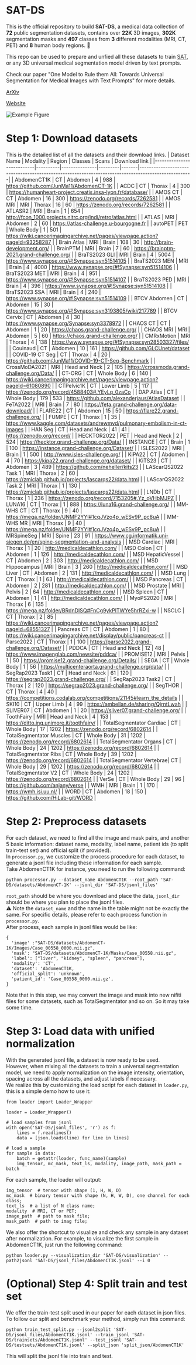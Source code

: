 # SAT-DS

This is the official repository to build **SAT-DS**, a medical data collection of **72** public segmentation datasets, contains over **22K** 3D images, **302K** segmentation masks and **497** classes from **3** different modalities (MRI, CT, PET) and **8** human body regions. 🚀

This repo can be used to prepare and unfied all these datasets to train [SAT](https://github.com/zhaoziheng/SAT), or any 3D universal medical segmentation model driven by text prompts.

Check our paper "One Model to Rule them All: Towards Universal Segmentation for Medical Images with Text Prompts" for more details.

[ArXiv](https://arxiv.org/abs/2312.17183)

[Website](https://zhaoziheng.github.io/SAT/)

![Example Figure](figures/wholebody_demonstration.png)

# Step 1: Download datasets
This is the detailed list of all the datasets and their download links.
| Dataset Name              | Modality | Region        | Classes | Scans | Download link                                                                                      |
|---------------------------|----------|---------------|---------|-------|----------------------------------------------------------------------------------------------------|
| AbdomenCT1K               | CT       | Abdomen       | 4       | 988   | https://github.com/JunMa11/AbdomenCT-1K                                                            |
| ACDC                      | CT       | Thorax        | 4       | 300   | https://humanheart-project.creatis.insa-lyon.fr/database/                                          |
| AMOS CT                   | CT       | Abdomen       | 16      | 300   | https://zenodo.org/records/7262581                                                                 |
| AMOS MRI                  | MRI      | Thorax        | 16      | 60    | https://zenodo.org/records/7262581                                                                 |
| ATLASR2                   | MRI      | Brain         | 1       | 654   | http://fcon_1000.projects.nitrc.org/indi/retro/atlas.html                                          |
| ATLAS                     | MRI      | Abdomen       | 2       | 60    | https://atlas-challenge.u-bourgogne.fr                                                             |
| autoPET                   | PET      | Whole Body    | 1       | 501   | https://wiki.cancerimagingarchive.net/pages/viewpage.action?pageId=93258287                        |
| Brain Atlas               | MRI      | Brain         | 108     | 30    | http://brain-development.org/                                                                      |
| BrainPTM                  | MRI      | Brain         | 7       | 60    | https://brainptm-2021.grand-challenge.org/                                                         |
| BraTS2023 GLI             | MRI      | Brain         | 4       | 5004  | https://www.synapse.org/#!Synapse:syn51514105                                                      |
| BraTS2023 MEN             | MRI      | Brain         | 4       | 4000  | https://www.synapse.org/#!Synapse:syn51514106                                                      |
| BraTS2023 MET             | MRI      | Brain         | 4       | 951   | https://www.synapse.org/#!Synapse:syn51514107                                                      |
| BraTS2023 PED             | MRI      | Brain         | 4       | 396   | https://www.synapse.org/#!Synapse:syn51514108                                                      |
| BraTS2023 SSA             | MRI      | Brain         | 4       | 240   | https://www.synapse.org/#!Synapse:syn51514109                                                      |
| BTCV Abdomen              | CT       | Abdomen       | 15      | 30    | https://www.synapse.org/#!Synapse:syn3193805/wiki/217789                                           |
| BTCV Cervix               | CT       | Abdomen       | 4       | 30    | https://www.synapse.org/Synapse:syn3378972                                                         |
| CHAOS CT                  | CT       | Abdomen       | 1       | 20    | https://chaos.grand-challenge.org/                                                                 |
| CHAOS MRI                 | MRI      | Abdomen       | 5       | 60    | https://chaos.grand-challenge.org/                                                                 |
| CMRxMotion                | MRI      | Thorax        | 4       | 138   | https://www.synapse.org/#!Synapse:syn28503327/files/                                               |
| Couinaud                  | CT       | Abdomen       | 10      | 161   | https://github.com/GLCUnet/dataset                                                                 |
| COVID-19 CT Seg           | CT       | Thorax        | 4       | 20    | https://github.com/JunMa11/COVID-19-CT-Seg-Benchmark                                               |
| CrossMoDA2021             | MRI      | Head and Neck | 2       | 105   | https://crossmoda.grand-challenge.org/Data/                                                        |
| CT-ORG                    | CT       | Whole Body    | 6       | 140   | https://wiki.cancerimagingarchive.net/pages/viewpage.action?pageId=61080890                        |
| CTPelvic1K                | CT       | Lower Limb    | 5       | 117   | https://zenodo.org/record/4588403#.YEyLq_0zaCo                                                     |
| DAP Atlas                 | CT       | Whole Body    | 179     | 533   | https://github.com/alexanderjaus/AtlasDataset                                                      |
| FeTA2022                  | MRI      | Brain         | 7       | 80    | https://feta.grand-challenge.org/data-download/                                                    |
| FLARE22                   | CT       | Abdomen       | 15      | 50    | https://flare22.grand-challenge.org/                                                               |
| FUMPE                     | CT       | Thorax        | 1       | 35    | https://www.kaggle.com/datasets/andrewmvd/pulmonary-embolism-in-ct-images                          |
| HAN Seg                   | CT       | Head and Neck | 41      | 41    | https://zenodo.org/record/                                                                         |
| HECKTOR2022               | PET      | Head and Neck | 2       | 524   | https://hecktor.grand-challenge.org/Data/                                                          |
| INSTANCE                  | CT       | Brain         | 1       | 100   | https://instance.grand-challenge.org/Dataset/                                                      |
| ISLES2022                 | MRI      | Brain         | 1       | 500   | http://www.isles-challenge.org/                                                                    |
| KiPA22                    | CT       | Abdomen       | 4       | 70    | https://kipa22.grand-challenge.org/dataset/                                                        |
| KiTS23                    | CT       | Abdomen       | 3       | 489   | https://github.com/neheller/kits23                                                                 |
| LAScarQS2022 Task 1       | MRI      | Thorax        | 2       | 60    | https://zmiclab.github.io/projects/lascarqs22/data.html                                            |
| LAScarQS2022 Task 2       | MRI      | Thorax        | 1       | 130   | https://zmiclab.github.io/projects/lascarqs22/data.html                                            |
| LNDb                      | CT       | Thorax        | 1       | 236   | https://zenodo.org/record/7153205#.Yz_oVHbMJPZ                                                     |
| LUNA16                    | CT       | Thorax        | 1       | 888   | https://luna16.grand-challenge.org/                                                                |
| MM-WHS CT                 | CT       | Thorax        | 9       | 40    | https://mega.nz/folder/UNMF2YYI#1cqJVzo4p_wESv9P_pc8uA                                             |
| MM-WHS MR                 | MRI      | Thorax        | 9       | 40    | https://mega.nz/folder/UNMF2YYI#1cqJVzo4p_wESv9P_pc8uA                                             |
| MRSpineSeg                | MRI      | Spine         | 23      | 91    | https://www.cg.informatik.uni-siegen.de/en/spine-segmentation-and-analysis                         |
| MSD Cardiac               | MRI      | Thorax        | 1       | 20    | http://medicaldecathlon.com/                                                                       |
| MSD Colon                 | CT       | Abdomen       | 1       | 126   | http://medicaldecathlon.com/                                                                       |
| MSD HepaticVessel         | CT       | Abdomen       | 2       | 303   | http://medicaldecathlon.com/                                                                       |
| MSD Hippocampus           | MRI      | Brain         | 3       | 260   | http://medicaldecathlon.com/                                                                       |
| MSD Liver                 | CT       | Abdomen       | 2       | 131   | http://medicaldecathlon.com/                                                                       |
| MSD Lung                  | CT       | Thorax        | 1       | 63    | http://medicaldecathlon.com/                                                                       |
| MSD Pancreas              | CT       | Abdomen       | 2       | 281   | http://medicaldecathlon.com/                                                                       |
| MSD Prostate              | MRI      | Pelvis        | 2       | 64    | http://medicaldecathlon.com/                                                                       |
| MSD Spleen                | CT       | Abdomen       | 1       | 41    | http://medicaldecathlon.com/                                                                       |
| MyoPS2020                 | MRI      | Thorax        | 6       | 135   | https://mega.nz/folder/BRdnDISQ#FnCg9ykPlTWYe5hrRZxi-w                                             |
| NSCLC                     | CT       | Thorax        | 2       | 85    | https://wiki.cancerimagingarchive.net/pages/viewpage.action?pageId=68551327                        |
| Pancreas CT               | CT       | Abdomen       | 1       | 80    | https://wiki.cancerimagingarchive.net/display/public/pancreas-ct                                   |
| Parse2022                 | CT       | Thorax        | 1       | 100   | https://parse2022.grand-challenge.org/Dataset/                                                     |
| PDDCA                     | CT       | Head and Neck | 12      | 48    | https://www.imagenglab.com/newsite/pddca/                                                          |
| PROMISE12                 | MRI      | Pelvis        | 1       | 50    | https://promise12.grand-challenge.org/Details/                                                     |
| SEGA                      | CT       | Whole Body    | 1       | 56    | https://multicenteraorta.grand-challenge.org/data/                                                 |
| SegRap2023 Task1          | CT       | Head and Neck | 61      | 120   | https://segrap2023.grand-challenge.org/                                                            |
| SegRap2023 Task2          | CT       | Thorax        | 2       | 120   | https://segrap2023.grand-challenge.org/                                                            |
| SegTHOR                   | CT       | Thorax        | 4       | 40    | https://competitions.codalab.org/competitions/21145#learn_the_details                              |
| SKI10                     | CT       | Upper Limb    | 4       | 99    | https://ambellan.de/sharing/QjrntLwah                                                              |
| SLIVER07                  | CT       | Abdomen       | 1       | 20    | https://sliver07.grand-challenge.org/                                                              |
| ToothFairy                | MRI      | Head and Neck | 4       | 153   | https://ditto.ing.unimore.it/toothfairy/                                                           |
| TotalSegmentator Cardiac  | CT       | Whole Body    | 17      | 1202  | https://zenodo.org/record/6802614                                                                  |
| TotalSegmentator Muscles  | CT       | Whole Body    | 31      | 1202  | https://zenodo.org/record/6802614                                                                  |
| TotalSegmentator Organs   | CT       | Whole Body    | 24      | 1202  | https://zenodo.org/record/6802614                                                                  |
| TotalSegmentator Ribs     | CT       | Whole Body    | 39      | 1202  | https://zenodo.org/record/6802614                                                                  |
| TotalSegmentator Vertebrae| CT       | Whole Body    | 29      | 1202  | https://zenodo.org/record/6802614                                                                  |
| TotalSegmentator V2       | CT       | Whole Body    | 24      | 1202  | https://zenodo.org/record/6802614                                                                  |
| VerSe                     | CT       | Whole Body    | 29      | 96    | https://github.com/anjany/verse                                                                    |
| WMH                       | MRI      | Brain         | 1       | 170   | https://wmh.isi.uu.nl/                                                                             |
| WORD                      | CT       | Abdomen       | 18      | 150   | https://github.com/HiLab-git/WORD                                                                  |

# Step 2: Preprocess datasets
For each dataset, we need to find all the image and mask pairs, and another 5 basic information: dataset name, modality, label name, patient ids (to split train-test set) and official split (if provided). \
In `processor.py`, we customize the process procedure for each dataset, to generate a jsonl file including these information for each sample. \
Take AbdomenCT1K for instance, you need to run the following command:
```
python processor.py --dataset_name AbdomenCT1K --root_path 'SAT-DS/datasets/AbdomenCT-1K' --jsonl_dir 'SAT-DS/jsonl_files'
```
`root_path` should be where you download and place the data, `jsonl_dir` should be where you plan to place the jsonl files. \
⚠️ Note the `dataset_name` and the name in the table might not be exactly the same. For specific details, please refer to each process function in `processor.py`. \
After process, each sample in jsonl files would be like:
```
{
  'image' :"SAT-DS/datasets/AbdomenCT-1K/Images/Case_00558_0000.nii.gz",
  'mask': "SAT-DS/datasets/AbdomenCT-1K/Masks/Case_00558.nii.gz",
  'label': ["liver", "kidney", "spleen", "pancreas"],
  'modality': 'CT',
  'dataset': 'AbdomenCT1K,
  'official_split': 'unknown',
  'patient_id': 'Case_00558_0000.nii.gz',
}
```
Note that in this step, we may convert the image and mask into new nifiti files for some datasets, such as TotalSegmentator and so on. So it may take some time.

# Step 3: Load data with unified normalization
With the generated jsonl file, a dataset is now ready to be used. \
However, when mixing all the datasets to train a universal segmentation model, we need to apply normalization on the image intensity, orientation, spacing across all the datasets, and adjust labels if necessary. \
We realize this by customizing the load script for each dataset in `loader.py`, this is a simple demo how to use it:
```
from loader import Loader_Wrapper

loader = Loader_Wrapper()
    
# load samples from jsonl
with open('SAT-DS/jsonl_files', 'r') as f:
    lines = f.readlines()
    data = [json.loads(line) for line in lines]

# load a sample
for sample in data:
    batch = getattr(loader, func_name)(sample)
    img_tensor, mc_mask, text_ls, modality, image_path, mask_path = batch
```
For each sample, the loader will output:
```
img_tensor  # tensor with shape (1, H, W, D)
mc_mask  # binary tensor with shape (N, H, W, D), one channel for each class;
text_ls  # a list of N class name;
modality  # MRI, CT or PET;
image_path  # path to mask file;
mask_path  # path to imag file;
```
We also offer the shortcut to visualize and check any sample in any dataset after normalization. For example, to visualize the first sample in AbdomenCT1K, just run the following command:
```
python loader.py --visualization_dir 'SAT-DS/visualization' --path2jsonl 'SAT-DS/jsonl_files/AbdomenCT1K.jsonl' --i 0
```

# (Optional) Step 4: Split train and test set
We offer the train-test split used in our paper for each dataset in json files. To follow our split and benchmark your method, simply run this command:
```
python train_test_split.py --jsonl2split 'SAT-DS/jsonl_files/AbdomenCT1K.jsonl' --train_jsonl 'SAT-DS/trainsets/AbdomenCT1K.jsonl' --test_jsonl 'SAT-DS/testsets/AbdomenCT1K.jsonl' --split_json 'split_json/AbdomenCT1K'
```
This will split the jsonl file into train and test.
